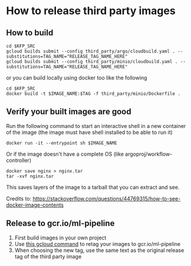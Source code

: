 # How to release third party images

## How to build
```
cd $KFP_SRC
gcloud builds submit --config third_party/argo/cloudbuild.yaml . --substitutions=TAG_NAME="RELEASE_TAG_NAME_HERE"
gcloud builds submit --config third_party/minio/cloudbuild.yaml . --substitutions=TAG_NAME="RELEASE_TAG_NAME_HERE"
```

or you can build locally using docker too like the following
```
cd $KFP_SRC
docker build -t $IMAGE_NAME:$TAG -f third_party/minio/Dockerfile .
```

## Verify your built images are good
Run the following command to start an interactive shell in a new container of the image (the image must have shell installed to be able to run it)
```
docker run -it --entrypoint sh $IMAGE_NAME
```
Or if the image doesn't have a complete OS (like argoproj/workflow-controller)
```
docker save nginx > nginx.tar
tar -xvf nginx.tar
```
This saves layers of the image to a tarball that you can extract and see.

Credits to: https://stackoverflow.com/questions/44769315/how-to-see-docker-image-contents

## Release to gcr.io/ml-pipeline

1. First build images in your own project
2. Use [this gcloud command](https://cloud.google.com/container-registry/docs/managing#tagging_images) to retag your images to gcr.io/ml-pipeline
3. When choosing the new tag, use the same text as the original release tag of the third party image
